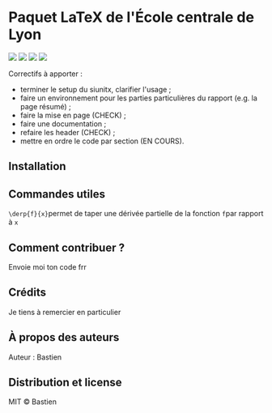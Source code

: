# Paquet LaTeX de l'École centrale de Lyon

[![](https://img.shields.io/badge/donate-paypal-46AFE0.svg)](https://www.paypal.me/bastienlaville)
![](https://img.shields.io/github/release-pre/XeBasTeX/LaTeX-ECL.svg)
![](https://img.shields.io/github/license/XeBasTeX/LaTeX-ECL.svg)
![](https://img.shields.io/github/languages/code-size/XeBasTeX/LaTeX-ECL.svg)

Correctifs à apporter :
- terminer le setup du siunitx, clarifier l'usage ;
- faire un environnement pour les parties particulières du rapport (e.g. la page résumé) ;
- faire la mise en page (CHECK) ;
- faire une documentation ;
- refaire les header (CHECK) ;
- mettre en ordre le code par section (EN COURS).

## Installation



## Commandes utiles

```\derp{f}{x}```permet de taper une dérivée partielle de la fonction ```f```par rapport à ```x```

## Comment contribuer ?

Envoie moi ton code frr

## Crédits

Je tiens à remercier en particulier


## À propos des auteurs

Auteur : Bastien

## Distribution et license

MIT © Bastien
